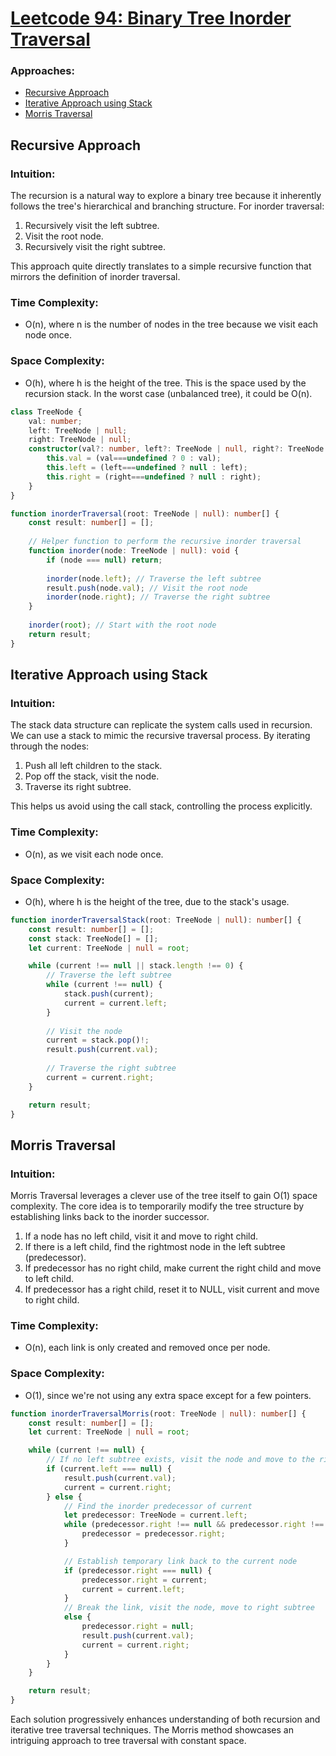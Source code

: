 # [Leetcode 94: Binary Tree Inorder Traversal](https://leetcode.com/problems/binary-tree-inorder-traversal/)

### Approaches:
- [Recursive Approach](#recursive-approach)
- [Iterative Approach using Stack](#iterative-approach-using-stack)
- [Morris Traversal](#morris-traversal)

## Recursive Approach

### Intuition:
The recursion is a natural way to explore a binary tree because it inherently follows the tree's hierarchical and branching structure. For inorder traversal:  
1. Recursively visit the left subtree.  
2. Visit the root node.  
3. Recursively visit the right subtree.

This approach quite directly translates to a simple recursive function that mirrors the definition of inorder traversal.

### Time Complexity: 
- O(n), where n is the number of nodes in the tree because we visit each node once.

### Space Complexity: 
- O(h), where h is the height of the tree. This is the space used by the recursion stack. In the worst case (unbalanced tree), it could be O(n).

```typescript
class TreeNode {
    val: number;
    left: TreeNode | null;
    right: TreeNode | null;
    constructor(val?: number, left?: TreeNode | null, right?: TreeNode | null) {
        this.val = (val===undefined ? 0 : val);
        this.left = (left===undefined ? null : left);
        this.right = (right===undefined ? null : right);
    }
}

function inorderTraversal(root: TreeNode | null): number[] {
    const result: number[] = [];
    
    // Helper function to perform the recursive inorder traversal
    function inorder(node: TreeNode | null): void {
        if (node === null) return;
        
        inorder(node.left); // Traverse the left subtree
        result.push(node.val); // Visit the root node
        inorder(node.right); // Traverse the right subtree
    }
    
    inorder(root); // Start with the root node
    return result;
}
```

## Iterative Approach using Stack

### Intuition:
The stack data structure can replicate the system calls used in recursion. We can use a stack to mimic the recursive traversal process. By iterating through the nodes:
1. Push all left children to the stack.
2. Pop off the stack, visit the node.
3. Traverse its right subtree.

This helps us avoid using the call stack, controlling the process explicitly.

### Time Complexity: 
- O(n), as we visit each node once.

### Space Complexity: 
- O(h), where h is the height of the tree, due to the stack's usage.

```typescript
function inorderTraversalStack(root: TreeNode | null): number[] {
    const result: number[] = [];
    const stack: TreeNode[] = [];
    let current: TreeNode | null = root;

    while (current !== null || stack.length !== 0) {
        // Traverse the left subtree
        while (current !== null) {
            stack.push(current);
            current = current.left;
        }
        
        // Visit the node
        current = stack.pop()!;
        result.push(current.val);
        
        // Traverse the right subtree
        current = current.right;
    }

    return result;
}
```

## Morris Traversal

### Intuition:
Morris Traversal leverages a clever use of the tree itself to gain O(1) space complexity. The core idea is to temporarily modify the tree structure by establishing links back to the inorder successor.
1. If a node has no left child, visit it and move to right child.
2. If there is a left child, find the rightmost node in the left subtree (predecessor).
3. If predecessor has no right child, make current the right child and move to left child.
4. If predecessor has a right child, reset it to NULL, visit current and move to right child.

### Time Complexity:
- O(n), each link is only created and removed once per node.

### Space Complexity:
- O(1), since we're not using any extra space except for a few pointers.

```typescript
function inorderTraversalMorris(root: TreeNode | null): number[] {
    const result: number[] = [];
    let current: TreeNode | null = root;

    while (current !== null) {
        // If no left subtree exists, visit the node and move to the right subtree
        if (current.left === null) {
            result.push(current.val);
            current = current.right;
        } else {
            // Find the inorder predecessor of current
            let predecessor: TreeNode = current.left;
            while (predecessor.right !== null && predecessor.right !== current) {
                predecessor = predecessor.right;
            }

            // Establish temporary link back to the current node
            if (predecessor.right === null) {
                predecessor.right = current;
                current = current.left;
            }
            // Break the link, visit the node, move to right subtree
            else {
                predecessor.right = null;
                result.push(current.val);
                current = current.right;
            }
        }
    }

    return result;
}
```

Each solution progressively enhances understanding of both recursion and iterative tree traversal techniques. The Morris method showcases an intriguing approach to tree traversal with constant space.


